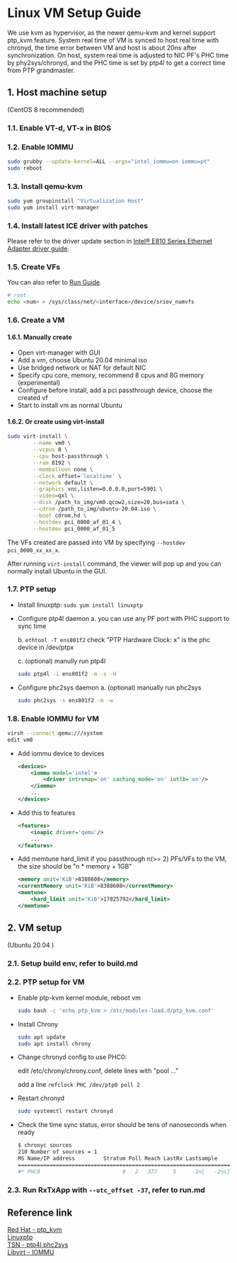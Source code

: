 # Linux VM Setup Guide

We use kvm as hypervisor, as the newer qemu-kvm and kernel support ptp_kvm feature. System real time of VM is synced to host real time with chronyd, the time error between VM and host is about 20ns after synchronization. On host, system real time is adjusted to NIC PF's PHC time by phy2sys/chronyd, and the PHC time is set by ptp4l to get a correct time from PTP grandmaster.

## 1. Host machine setup

(CentOS 8 recommended)

### 1.1. Enable VT-d, VT-x in BIOS

### 1.2. Enable IOMMU

```bash
sudo grubby --update-kernel=ALL --args="intel_iommu=on iommu=pt"
sudo reboot
```

### 1.3. Install qemu-kvm

```bash
sudo yum groupinstall "Virtualization Host"
sudo yum install virt-manager
```

### 1.4. Install latest ICE driver with patches

Please refer to the driver update section in [Intel® E810 Series Ethernet Adapter driver guide](e810.md).

### 1.5. Create VFs

You can also refer to [Run Guide](run.md).

```bash
# root
echo <num> > /sys/class/net/<interface>/device/sriov_numvfs
```  

### 1.6. Create a VM

#### 1.6.1. Manually create

* Open virt-manager with GUI
* Add a vm, choose Ubuntu 20.04 minimal iso
* Use bridged network or NAT for default NIC
* Specify cpu core, memory, recommend 8 cpus and 8G memory (experimental)
* Configure before install, add a pci passthrough device, choose the created vf
* Start to install vm as normal Ubuntu

#### 1.6.2. Or create using virt-install

```bash
sudo virt-install \
        --name vm0 \
        --vcpus 8 \
        --cpu host-passthrough \
        --ram 8192 \
        --memballoon none \
        --clock offset='localtime' \
        --network default \
        --graphics vnc,listen=0.0.0.0,port=5901 \
        --video=qxl \
        --disk /path_to_img/vm0.qcow2,size=20,bus=sata \
        --cdrom /path_to_img/ubuntu-20.04.iso \
        --boot cdrom,hd \
        --hostdev pci_0000_af_01_4 \
        --hostdev pci_0000_af_01_5
```

The VFs created are passed into VM by specifying `--hostdev pci_0000_xx_xx_x`.

After running `virt-install` command, the viewer will pop up and you can normally install Ubuntu in the GUI.

### 1.7. PTP setup

* Install linuxptp: `sudo yum install linuxptp`
* Configure ptp4l daemon
    a. you can use any PF port with PHC support to sync time

    b. `ethtool -T ens801f2` check "PTP Hardware Clock: x" is the phc device in /dev/ptpx

    c. (optional) manully run ptp4l

    ```bash
    sudo ptp4l -i ens801f2 -m -s -H
    ```

* Configure phc2sys daemon
    a. (optional) manually run phc2sys

    ```bash
    sudo phc2sys -s ens801f2 -m -w
    ```  

### 1.8. Enable IOMMU for VM

```bash
virsh --connect qemu:///system
edit vm0
```  

* Add iommu device to devices

    ```xml
    <devices>
        <iommu model='intel'>
            <driver intremap='on' caching_mode='on' iotlb='on'/>
        </iommu>
        ...
    </devices>
    ```

* Add this to features

    ```xml
    <features>
        <ioapic driver='qemu'/>
        ...
    </features>
    ```

* Add memtune hard_limit if you passthrough n(>= 2) PFs/VFs to the VM, the size should be "n * memory + 1GB"

    ```xml
    <memory unit='KiB'>8388608</memory>
    <currentMemory unit='KiB'>8388608</currentMemory>
    <memtune>
        <hard_limit unit='KiB'>17825792</hard_limit>
    </memtune>
    ```

## 2. VM setup

(Ubuntu 20.04 )

### 2.1. Setup build env, refer to build.md

### 2.2. PTP setup for VM

* Enable ptp-kvm kernel module, reboot vm

    ```bash
    sudo bash -c 'echo ptp_kvm > /etc/modules-load.d/ptp_kvm.conf'
    ```

* Install Chrony

    ```bash
    sudo apt update
    sudo apt install chrony
    ```

* Change chronyd config to use PHC0:

    edit /etc/chrony/chrony.conf, delete lines with "pool …"

    add a line `refclock PHC /dev/ptp0 poll 2`

* Restart chronyd

    ```bash
    sudo systemctl restart chronyd
    ```

* Check the time sync status, error should be tens of nanoseconds when ready

    ```bash
    $ chronyc sources
    210 Number of sources = 1
    MS Name/IP address         Stratum Poll Reach LastRx Lastsample
    ==============================================================================
    #* PHC0                          0   2   377     5     -1n[   -2ns] +/-   27ns
    ```

### 2.3. Run RxTxApp with `--utc_offset -37`, refer to run.md

## Reference link

[Red Hat - ptp_kvm](https://access.redhat.com/documentation/en-us/red_hat_enterprise_linux/7/html/virtualization_deployment_and_administration_guide/chap-kvm_guest_timing_management)  
[Linuxptp](https://github.com/richardcochran/linuxptp)  
[TSN - ptp4l,phc2sys](https://tsn.readthedocs.io/timesync.html)  
[Libvirt - IOMMU](https://libvirt.org/formatdomain.html#iommu-devices)  
